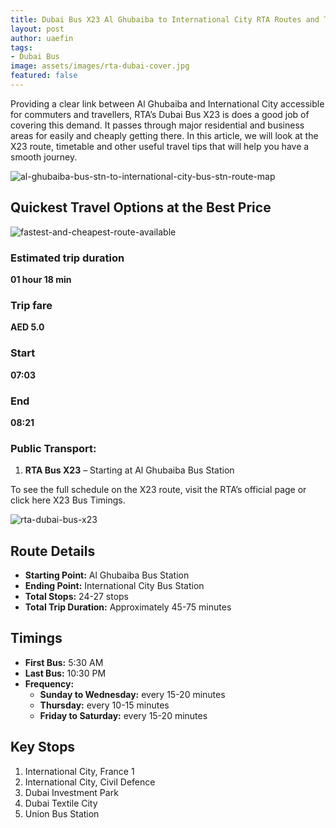 ```yaml
---
title: Dubai Bus X23 Al Ghubaiba to International City RTA Routes and Timetable
layout: post
author: uaefin
tags:
- Dubai Bus
image: assets/images/rta-dubai-cover.jpg
featured: false
---
```


Providing a clear link between Al Ghubaiba and International City accessible for commuters and travellers, RTA’s Dubai Bus X23 is does a good job of covering this demand. It passes through major residential and business areas for easily and cheaply getting there. In this article, we will look at the X23 route, timetable and other useful travel tips that will help you have a smooth journey.

![al-ghubaiba-bus-stn-to-international-city-bus-stn-route-map](https://journeyplanner.ae/wp-content/uploads/2025/01/RTA-Bus-X23-Al-Ghubaiba-Bus-Stn-International-City-Bus-Stn-Route-Map.jpg)

## Quickest Travel Options at the Best Price

![fastest-and-cheapest-route-available](https://journeyplanner.ae/wp-content/uploads/2025/01/Fastest-and-Cheapest-Route-Available-for-Al-Ghubaiba-Bus-Stn-International-City-Bus-Stn.jpg)

### Estimated trip duration
**01 hour 18 min**

### Trip fare
**AED 5.0**

### Start
**07:03**

### End
**08:21**

### Public Transport:
1. **RTA Bus X23** – Starting at Al Ghubaiba Bus Station

To see the full schedule on the X23 route, visit the RTA’s official page or click here X23 Bus Timings.

![rta-dubai-bus-x23](https://journeyplanner.ae/wp-content/uploads/2025/01/RTA-Dubai-Bus-X23-1024x671.jpg)

## Route Details
- **Starting Point:** Al Ghubaiba Bus Station  
- **Ending Point:** International City Bus Station  
- **Total Stops:** 24-27 stops  
- **Total Trip Duration:** Approximately 45-75 minutes  

## Timings
- **First Bus:** 5:30 AM  
- **Last Bus:** 10:30 PM  
- **Frequency:**  
  - **Sunday to Wednesday:** every 15-20 minutes  
  - **Thursday:** every 10-15 minutes  
  - **Friday to Saturday:** every 15-20 minutes  

## Key Stops
1. International City, France 1  
2. International City, Civil Defence  
3. Dubai Investment Park  
4. Dubai Textile City  
5. Union Bus Station
